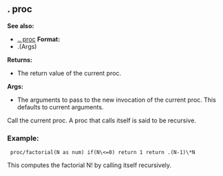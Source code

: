 ## . proc
**See also:**
*   [.. proc](/ref/proc/%2e%2e.md) <!-- -->
**Format:**
*   .(Args)
<!-- -->
**Returns:**
*   The return value of the current proc.
<!-- -->
**Args:**
*   The arguments to pass to the new invocation of the current proc.
    This defaults to current arguments.


Call the current proc. A proc that calls itself is said to be
recursive.
### Example:

```
 proc/factorial(N as num) if(N\<=0) return 1 return .(N-1)\*N

```
 

This computes the factorial N! by calling itself
recursively.